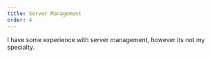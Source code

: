 ```yaml
---
title: Server Management
order: 4
---
```


I have some experience with server management,
however its not my specialty.
